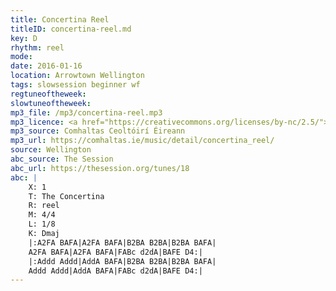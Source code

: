 ```yaml
---
title: Concertina Reel
titleID: concertina-reel.md
key: D
rhythm: reel
mode:
date: 2016-01-16
location: Arrowtown Wellington
tags: slowsession beginner wf
regtuneoftheweek:
slowtuneoftheweek:
mp3_file: /mp3/concertina-reel.mp3
mp3_licence: <a href="https://creativecommons.org/licenses/by-nc/2.5/">CC-BY-NC-2.5</a>
mp3_source: Comhaltas Ceoltóirí Éireann
mp3_url: https://comhaltas.ie/music/detail/concertina_reel/
source: Wellington
abc_source: The Session
abc_url: https://thesession.org/tunes/18
abc: |
    X: 1
    T: The Concertina
    R: reel
    M: 4/4
    L: 1/8
    K: Dmaj
    |:A2FA BAFA|A2FA BAFA|B2BA B2BA|B2BA BAFA|
    A2FA BAFA|A2FA BAFA|FABc d2dA|BAFE D4:|
    |:Addd Addd|AddA BAFA|B2BA B2BA|B2BA BAFA|
    Addd Addd|AddA BAFA|FABc d2dA|BAFE D4:|
---
```

